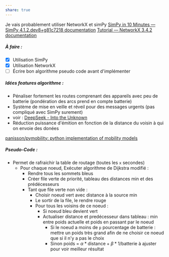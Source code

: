 ```yaml
---
share: true
---
```

Je vais probablement utiliser NetworkX et simPy
[SimPy in 10 Minutes — SimPy 4.1.2.dev8+g81c7218 documentation](https://simpy.readthedocs.io/en/latest/simpy_intro/index.html)
[Tutorial — NetworkX 3.4.2 documentation](https://networkx.org/documentation/stable/tutorial.html)
##### À faire :
- [x] Utilisation SimPy
- [x] Utilisation NetworkX
- [ ] Écrire bon algorithme pseudo code avant d'implémenter

##### Idées features algorithme : 
- Pénaliser fortement les routes comprenant des appareils avec peu de batterie (pondération des arcs prend en compte batterie)
- Système de mise en veille et réveil pour des messages urgents (pas compliqué avec SimPy surement)
- voir : [DeepSeek - Into the Unknown](https://chat.deepseek.com/a/chat/s/4e2a9815-fd19-4653-b3c2-a087f881b637)
- Réduction puissance d'émition en fonction de la distance du voisin à qui on envoie des donées

[panisson/pymobility: python implementation of mobility models](https://github.com/panisson/pymobility)

##### Pseudo-Code :
- Permet de rafraichir la table de routage (toutes les `x` secondes) 
	- Pour chaque noeud, Exécuter algorithme de Dijkstra modifié :
		- Rendre tous les sommets bleus
		- Créer file verte de priorité, tableau des distances min et des prédécesseurs
		- Tant que file verte non vide :
			- Choisir noeud vert avec distance à la source min
			- Le sortir de la file, le rendre rouge
			- Pour tous les voisins de ce noeud : 
				- Si noeud bleu devient vert 
				- Actualiser distance et predécesseur dans tableau : min entre poids actuelle et poids en passant par le noeud
					- Si le noeud a moins de `p` pourcentage de batterie : mettre un poids très grand afin de ne choisir ce noeud que si il n'y a pas le choix
					- Sinon poids = $\alpha*\text{distance} + \beta*1/\text{batterie}$  à ajuster pour voir meilleur résultat
